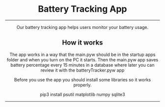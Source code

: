 <h1 align="center" >Battery Tracking App</h1>
<hr>

<p align="center">Our battery tracking app helps users monitor your battery usage.</p>

<h2 align="center" >How it works</h2>
<p align="center">The app works in a way that the main.pyw should be in the startup apps folder and when you turn on the PC it starts. Then the main.pyw app saves battery percentage every 15 minutes in a database where later you can review it with the batteryTracker.pyw app</p>

<p align="center">Before you use the app you should install some libraries so it works properly.</p>
<p align="center"><span color="green">pip3 install psutil matplotlib numpy sqlite3</span></p> 
<hr>





